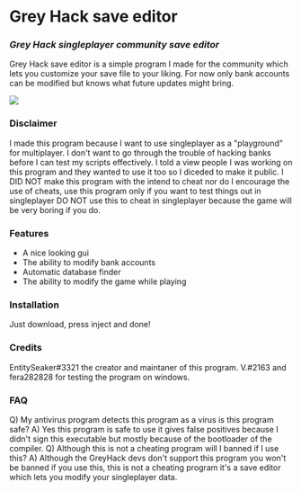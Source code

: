 # Grey Hack save editor
### _Grey Hack singleplayer community save editor_
Grey Hack save editor is a simple program I made for the community which lets you customize your save file to your liking.
For now only bank accounts can be modified but knows what future updates might bring.

[![](https://cdn.discordapp.com/attachments/780723099863613450/811962452669104178/unknown.png)](https://travis-ci.org/joemccann/dillinger)
### Disclaimer
I made this program because I want to use singleplayer as a "playground" for multiplayer. I don't want to go through the trouble of hacking banks before I can test my scripts effectively. I told a view people I was working on this program and they wanted to use it too so I diceded to make it public. I DID NOT make this program with the intend to cheat nor do I encourage the use of cheats, use this program only if you want to test things out in singleplayer DO NOT use this to cheat in singleplayer because the game will be very boring if you do.

### Features
- A nice looking gui
- The ability to modify bank accounts
- Automatic database finder
- The ability to modify the game while playing

### Installation
Just download, press inject and done!

### Credits
EntitySeaker#3321 the creator and maintaner of this program.
V.#2163 and fera282828 for testing the program on windows.

### FAQ
Q) My antivirus program detects this program as a virus is this program safe?
A) Yes this program is safe to use it gives false positives because I didn't sign this executable but mostly because of the bootloader of the compiler.
Q) Although this is not a cheating program will I banned if I use this?
A) Although the GreyHack devs don't support this program you won't be banned if you use this, this is not a cheating program it's a save editor which lets you modify your singleplayer data.
